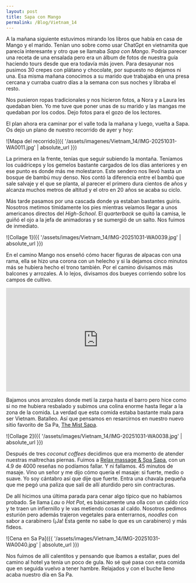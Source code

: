 ```yaml
---
layout: post
title: Sapa con Mango
permalink: /Blog/Vietnam_14
---
```


A la mañana siguiente estuvimos mirando los libros que había en casa de Mango y el marido. Tenían uno sobre como usar ChatGpt en vietnamita que parecía interesante y otro que se llamaba *Sapa con Mango*. Podría parecer una receta de una ensalada pero era un álbum de fotos de nuestra guía haciendo tours desde que era todavía más joven. Para desayunar nos pusimos 30 crepes con plátano y chocolate, por supuesto no dejamos ni una. Esa misma mañana conocimos a su marido que trabajaba en una presa cercana y curraba cuatro días a la semana con sus noches y libraba el resto. 

Nos pusieron ropas tradicionales y nos hicieron fotos, a Nora y a Laura les quedaban bien. Yo me tuve que poner unas de su marido y las mangas me quedaban por los codos. Dejo fotos para el gozo de los lectores.

El plan ahora era caminar por el valle toda la mañana y luego, vuelta a Sapa. Os dejo un plano de nuestro recorrido de ayer y hoy:

![Mapa del recorrido]({{ '/assets/imagenes/Vietnam_14/IMG-20251031-WA0011.jpg' | absolute_url }})

La primera en la frente, tenías que seguir subiendo la montaña. Teníamos los cuádriceps y los gemelos bastante cargados de los días anteriores y en ese punto es donde más me molestaron. Este sendero nos llevó hasta un bosque de bambú muy denso. Nos contó la diferencia entre el bambú que sale salvaje y el que se planta, al parecer el primero dura cientos de años y alcanza muchos metros de altitud y el otro en 20 años se acaba su ciclo.

Más tarde pasamos por una cascada donde ya estaban bastantes guiris. Nosotros metimos tímidamente los pies mientras veíamos llegar a unos americanos directos del *High-School*. El *quarterback* se quitó la camisa, le guiñó el ojo a la jefa de animadoras y se sumergió de un salto. Nos fuimos de inmediato. 

![Collage 1]({{ '/assets/images/Vietnam_14/IMG-20251031-WA0039.jpg' | absolute_url }})

En el camino Mango nos enseñó cómo hacer figuras de alpacas con una rama, ella se hizo una corona con un helecho y si la dejamos cinco minutos más se hubiera hecho el trono también. Por el camino divisamos más balcones y arrozales. A lo lejos, divisamos dos bueyes corriendo sobre los campos de cultivo.

<div style="position: relative; padding-bottom: 56.25%; height: 0; overflow: hidden; max-width: 100%;">
  <iframe src="https://www.youtube.com/embed/4T4EPSO80u4?si=7Ht96SWF-RZI4DTB" 
          style="position: absolute; top: 0; left: 0; width: 100%; height: 100%;" 
          frameborder="0" allowfullscreen>
  </iframe>
</div>

Bajamos unos arrozales donde metí la zarpa hasta el barro pero hice como si no me hubiera resbalado y subimos una colina enorme hasta llegar a la zona de la comida. La verdad que esta comida estaba bastante mala para ser Vietnam. Batalleo. Así que pensamos en resarcirnos en nuestro nuevo sitio favorito de Sa Pa, [The Mist Sapa](https://maps.app.goo.gl/Dd4aBLM5pMQiQxmc7).

![Collage 2]({{ '/assets/images/Vietnam_14/IMG-20251031-WA0038.jpg' | absolute_url }})

Después de tres *coconut coffees* decidimos que era momento de atender nuestras maltrechas piernas. Fuimos a [Relax massage & Spa Sapa](https://maps.app.goo.gl/t4bbJDhu1kAVBxn97), con un 4.9 de 4000 reseñas no podíamos fallar. Y ni fallamos. 45 minutos de masaje. Vino un señor y me dijo cómo quería el masaje: si fuerte, medio o suave. Yo soy cántabro así que dije que fuerte. Entra una chavala pequeña que me pegó una paliza que salí de allí aturdido pero sin contracturas. 

De allí hicimos una última parada para cenar algo típico que no habíamos probado. Se llama *Lau* o *Hot Pot*, es básicamente una olla con un caldo rico y te traen un infiernillo y le vas metiendo cosas al caldo. Nosotros pedimos esturión pero además trajeron vegetales para enterrarnos, *noodles* con sabor a carabinero (¡Ja! Esta gente no sabe lo que es un carabinero) y más fideos.

![Cena en Sa Pa]({{ '/assets/images/Vietnam_14/IMG-20251031-WA0040.jpg' | absolute_url }})

Nos fuimos de allí calentitos y pensando que íbamos a estallar, pues del camino al hotel ya tenía un poco de gula. No sé qué pasa con esta comida que en seguida vuelvo a tener hambre. Relajados y con el buche lleno acaba nuestro día en Sa Pa.